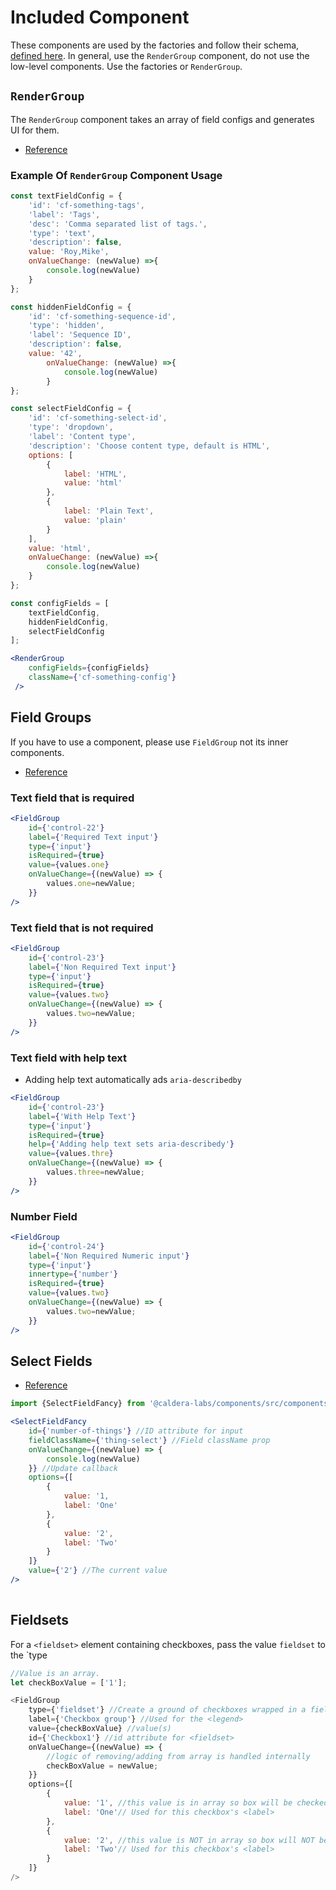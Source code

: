 # Included Component
These components are used by the factories and follow their schema, [defined here](https://calderalabs.org/caldera-components/manual/factories.html#configfield-schema).
In general, use the `RenderGroup` component, do not use the low-level components. Use the factories or `RenderGroup`.

## `RenderGroup`
The `RenderGroup` component takes an array of field configs and generates UI for them. 

* [Reference](https://calderalabs.org/caldera-components/class/src/components/RenderGroup.js~RenderGroup.html)

### Example Of `RenderGroup` Component Usage

```jsx 
const textFieldConfig = {
	'id': 'cf-something-tags',
	'label': 'Tags',
	'desc': 'Comma separated list of tags.',
	'type': 'text',
	'description': false,
	value: 'Roy,Mike',
	onValueChange: (newValue) =>{
		console.log(newValue)
	}
};

const hiddenFieldConfig = {
	'id': 'cf-something-sequence-id',
	'type': 'hidden',
	'label': 'Sequence ID',
	'description': false,
	value: '42',
    	onValueChange: (newValue) =>{
    		console.log(newValue)
    	}
};

const selectFieldConfig = {
	'id': 'cf-something-select-id',
	'type': 'dropdown',
	'label': 'Content type',
	'description': 'Choose content type, default is HTML',
	options: [
		{
			label: 'HTML',
			value: 'html'
		},
		{
			label: 'Plain Text',
			value: 'plain'
		}
	],
	value: 'html',
    onValueChange: (newValue) =>{
        console.log(newValue)
    }
};

const configFields = [
	textFieldConfig,
	hiddenFieldConfig,
	selectFieldConfig
];

<RenderGroup
    configFields={configFields}
    className={'cf-something-config'}
 /> 
```


## Field Groups
If you have to use a component, please use `FieldGroup` not its inner components.

* [Reference](https://calderalabs.org/caldera-components/function/index.html#static-function-Input)

### Text field that is required
```jsx
<FieldGroup
    id={'control-22'}
    label={'Required Text input'}
    type={'input'}
    isRequired={true}
    value={values.one}
    onValueChange={(newValue) => {
        values.one=newValue;
    }}
/>

```

### Text field that is not required
```jsx
<FieldGroup
    id={'control-23'}
    label={'Non Required Text input'}
    type={'input'}
    isRequired={true}
    value={values.two}
    onValueChange={(newValue) => {
        values.two=newValue;
    }}
/>
```

### Text field with help text
* Adding help text automatically ads `aria-describedby`

```jsx
<FieldGroup
    id={'control-23'}
    label={'With Help Text'}
    type={'input'}
    isRequired={true}
    help={'Adding help text sets aria-describedy'}
    value={values.thre}
    onValueChange={(newValue) => {
        values.three=newValue;
    }}
/>
```


### Number Field

```jsx
<FieldGroup
    id={'control-24'}
    label={'Non Required Numeric input'}
    type={'input'}
    innertype={'number'}
    isRequired={true}
    value={values.two}
    onValueChange={(newValue) => {
        values.two=newValue;
    }}
/>

```
## Select Fields
* [Reference](https://calderalabs.org/caldera-components/function/index.html#static-function-SelectField)

```jsx 
import {SelectFieldFancy} from '@caldera-labs/components/src/components/fields/select/SelectFieldFancyFancy.js'

<SelectFieldFancy
    id={'number-of-things'} //ID attribute for input
    fieldClassName={'thing-select'} //Field className prop
    onValueChange={(newValue) => {
        console.log(newValue)
    }} //Update callback
    options={[
        {
            value: '1,
            label: 'One'
        },
        {
            value: '2',
            label: 'Two'
        }
    ]}
    value={'2'} //The current value
/>
    
```

## Fieldsets
For a `<fieldset>` element containing checkboxes, pass the value `fieldset` to the `type


```js
//Value is an array.
let checkBoxValue = ['1'];

<FieldGroup
    type={'fieldset'} //Create a ground of checkboxes wrapped in a field set
    label={'Checkbox group'} //Used for the <legend>
    value={checkBoxValue} //value(s)
    id={'Checkbox1'} //id attribute for <fieldset>
    onValueChange={(newValue) => {
    	//logic of removing/adding from array is handled internally
        checkBoxValue = newValue;
    }}
    options={[
        {
            value: '1', //this value is in array so box will be checked by default
            label: 'One'// Used for this checkbox's <label>
        },
        {
            value: '2', //this value is NOT in array so box will NOT be checked by default
            label: 'Two'// Used for this checkbox's <label>
        }
    ]}
/>
```